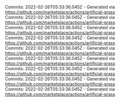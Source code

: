 Commits: 2022-02-26T05:33:36.045Z - Generated via https://github.com/marketplace/actions/artificial-grass
<br>
Commits: 2022-02-26T05:33:36.045Z - Generated via https://github.com/marketplace/actions/artificial-grass
<br>
Commits: 2022-02-26T05:33:36.045Z - Generated via https://github.com/marketplace/actions/artificial-grass
<br>
Commits: 2022-02-26T05:33:36.045Z - Generated via https://github.com/marketplace/actions/artificial-grass
<br>
Commits: 2022-02-26T05:33:36.045Z - Generated via https://github.com/marketplace/actions/artificial-grass
<br>
Commits: 2022-02-26T05:33:36.045Z - Generated via https://github.com/marketplace/actions/artificial-grass
<br>
Commits: 2022-02-26T05:33:36.045Z - Generated via https://github.com/marketplace/actions/artificial-grass
<br>
Commits: 2022-02-26T05:33:36.045Z - Generated via https://github.com/marketplace/actions/artificial-grass
<br>
Commits: 2022-02-26T05:33:36.045Z - Generated via https://github.com/marketplace/actions/artificial-grass
<br>
